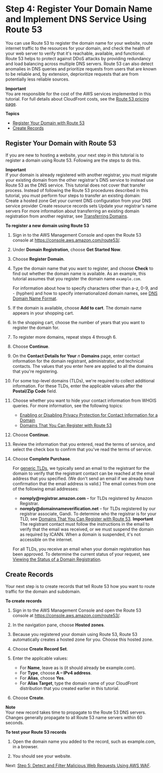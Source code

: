 # Step 4: Register Your Domain Name and Implement DNS Service Using Route 53<a name="tutorials-ddos-cross-service-R53"></a>

You can use Route 53 to register the domain name for your website, route internet traffic to the resources for your domain, and check the health of your web server to verify that it's reachable, available, and functional\. Route 53 helps to protect against DDoS attacks by providing redundancy and load balancing across multiple DNS servers\. Route 53 can also detect anomalies in DNS queries and prioritize requests from users that are known to be reliable and, by extension, deprioritize requests that are from potentially less reliable sources\.

**Important**  
You are responsible for the cost of the AWS services implemented in this tutorial\. For full details about CloudFront costs, see the [Route 53 pricing page](https://aws.amazon.com/route53/pricing/)\. 

**Topics**
+ [Register Your Domain with Route 53](#tutorials-ddos-cross-service-r53-register)
+ [Create Records](#tutorials-ddos-cross-service-r53-records)

## Register Your Domain with Route 53<a name="tutorials-ddos-cross-service-r53-register"></a>

If you are new to hosting a website, your next step in this tutorial is to register a domain using Route 53\. Following are the steps to do this\.

**Important**  
If your domain is already registered with another registrar, you must migrate your existing domain from the other registrar's DNS service to instead use Route 53 as the DNS service\. This tutorial does not cover that transfer process\. Instead of following the Route 53 procedures described in this tutorial, you must perform four steps to transfer an existing domain:  
Create a hosted zone
Get your current DNS configuration from your DNS service provider
Create resource records sets
Update your registrar's name servers 
For more information about transferring an existing domain registration from another registrar, see [Transferring Domains](http://docs.aws.amazon.com/Route53/latest/DeveloperGuide/domain-transfer.html)\. 

**To register a new domain using Route 53**

1. Sign in to the AWS Management Console and open the Route 53 console at [https://console\.aws\.amazon\.com/route53/](https://console.aws.amazon.com/route53/)\.

1. Under **Domain Registration**, choose **Get Started Now**\.

1. Choose **Register Domain**\.

1. Type the domain name that you want to register, and choose **Check** to find out whether the domain name is available\. As an example, this tutorial assumes that you register the domain name `example.com`\.

   For information about how to specify characters other than a\-z, 0\-9, and \- \(hyphen\) and how to specify internationalized domain names, see [DNS Domain Name Format](http://docs.aws.amazon.com/Route53/latest/DeveloperGuide/DomainNameFormat.html)\.

1. If the domain is available, choose **Add to cart**\. The domain name appears in your shopping cart\. 

1. In the shopping cart, choose the number of years that you want to register the domain for\.

1. To register more domains, repeat steps 4 through 6\.

1. Choose **Continue**\.

1. On the **Contact Details for Your** *n* **Domains** page, enter contact information for the domain registrant, administrator, and technical contacts\. The values that you enter here are applied to all the domains that you're registering\. 

1. For some top\-level domains \(TLDs\), we're required to collect additional information\. For these TLDs, enter the applicable values after the **Postal/Zip Code** field\.

1. Choose whether you want to hide your contact information from WHOIS queries\. For more information, see the following topics:
   + [Enabling or Disabling Privacy Protection for Contact Information for a Domain](http://docs.aws.amazon.com/Route53/latest/DeveloperGuide/domain-privacy-protection.html)
   + [Domains That You Can Register with Route 53](http://docs.aws.amazon.com/Route53/latest/DeveloperGuide/registrar-tld-list.html)

1. Choose **Continue**\.

1. Review the information that you entered, read the terms of service, and select the check box to confirm that you've read the terms of service\. 

1. Choose **Complete Purchase**\.

   For [generic TLDs](http://docs.aws.amazon.com/Route53/latest/DeveloperGuide/registrar-tld-list.html#registrar-tld-list-generic), we typically send an email to the registrant for the domain to verify that the registrant contact can be reached at the email address that you specified\. \(We don't send an email if we already have confirmation that the email address is valid\.\) The email comes from one of the following email addresses: 
   + **noreply@registrar\.amazon\.com** – for TLDs registered by Amazon Registrar\.
   + **noreply@domainnameverification\.net** – for TLDs registered by our registrar associate, Gandi\. To determine who the registrar is for your TLD, see [Domains That You Can Register with Route 53](http://docs.aws.amazon.com/Route53/latest/DeveloperGuide/registrar-tld-list.html)\.
**Important**  
The registrant contact must follow the instructions in the email to verify that the email was received, or we must suspend the domain as required by ICANN\. When a domain is suspended, it's not accessible on the internet\.

   For all TLDs, you receive an email when your domain registration has been approved\. To determine the current status of your request, see [Viewing the Status of a Domain Registration](http://docs.aws.amazon.com/Route53/latest/DeveloperGuide/domain-view-status.html)\.

## Create Records<a name="tutorials-ddos-cross-service-r53-records"></a>

Your next step is to create records that tell Route 53 how you want to route traffic for the domain and subdomain\.

**To create records**

1. Sign in to the AWS Management Console and open the Route 53 console at [https://console\.aws\.amazon\.com/route53/](https://console.aws.amazon.com/route53/)\.

1. In the navigation pane, choose **Hosted zones**\.

1. Because you registered your domain using Route 53, Route 53 automatically creates a hosted zone for you\. Choose this hosted zone\.

1. Choose **Create Record Set**\. 

1. Enter the applicable values: 
   + For **Name**, leave as is \(it should already be example\.com\)\.
   + For **Type**, choose **A – IPv4 address**\.
   + For **Alias**, choose **Yes**\.
   + For **Alias Target**, type the domain name of your CloudFront distribution that you created earlier in this tutorial\.

1. Choose **Create**\.

**Note**  
Your new record takes time to propagate to the Route 53 DNS servers\. Changes generally propagate to all Route 53 name servers within 60 seconds\. 

**To test your Route 53 records**

1. Open the domain name you added to the record, such as example\.com, in a browser\.

1. You should see your website\.

Next: [Step 5: Detect and Filter Malicious Web Requests Using AWS WAF](tutorials-ddos-cross-service-WAF.md)\.